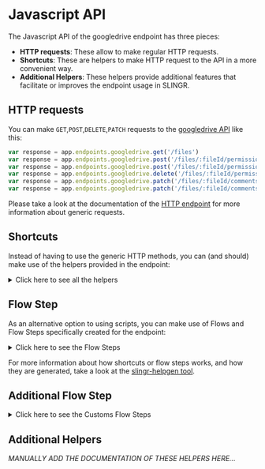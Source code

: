 # Javascript API

The Javascript API of the googledrive endpoint has three pieces:

- **HTTP requests**: These allow to make regular HTTP requests.
- **Shortcuts**: These are helpers to make HTTP request to the API in a more convenient way.
- **Additional Helpers**: These helpers provide additional features that facilitate or improves the endpoint usage in SLINGR.

## HTTP requests
You can make `GET`,`POST`,`DELETE`,`PATCH` requests to the [googledrive API](API_URL_HERE) like this:
```javascript
var response = app.endpoints.googledrive.get('/files')
var response = app.endpoints.googledrive.post('/files/:fileId/permissions', body)
var response = app.endpoints.googledrive.post('/files/:fileId/permissions')
var response = app.endpoints.googledrive.delete('/files/:fileId/permissions/:permissionId')
var response = app.endpoints.googledrive.patch('/files/:fileId/comments/:commentId', body)
var response = app.endpoints.googledrive.patch('/files/:fileId/comments/:commentId')
```

Please take a look at the documentation of the [HTTP endpoint](https://github.com/slingr-stack/http-endpoint#javascript-api)
for more information about generic requests.

## Shortcuts

Instead of having to use the generic HTTP methods, you can (and should) make use of the helpers provided in the endpoint:
<details>
    <summary>Click here to see all the helpers</summary>

<br>

* API URL: '/about'
* HTTP Method: 'GET'
* More info: https://developers.google.com/drive/api/reference/rest/v3
```javascript
app.endpoints.googledrive.about.get()
```
---
* API URL: '/changes'
* HTTP Method: 'GET'
* More info: https://developers.google.com/drive/api/reference/rest/v3
```javascript
app.endpoints.googledrive.changes.get()
```
---
* API URL: '/changes/startPageToken'
* HTTP Method: 'GET'
* More info: https://developers.google.com/drive/api/reference/rest/v3
```javascript
app.endpoints.googledrive.changes.startPageToken.get()
```
---
* API URL: '/files/:fileId/comments'
* HTTP Method: 'GET'
* More info: https://developers.google.com/drive/api/reference/rest/v3
```javascript
app.endpoints.googledrive.files.comments.get()
```
---
* API URL: '/files/:fileId/comments/:commentId'
* HTTP Method: 'GET'
* More info: https://developers.google.com/drive/api/reference/rest/v3
```javascript
app.endpoints.googledrive.files.comments.get(fileId)
```
---
* API URL: '/drives'
* HTTP Method: 'GET'
* More info: https://developers.google.com/drive/api/reference/rest/v3
```javascript
app.endpoints.googledrive.drives.get()
```
---
* API URL: '/drives/:driveId'
* HTTP Method: 'GET'
* More info: https://developers.google.com/drive/api/reference/rest/v3
```javascript
app.endpoints.googledrive.drives.get()
```
---
* API URL: '/files/:fileId/export'
* HTTP Method: 'GET'
* More info: https://developers.google.com/drive/api/reference/rest/v3
```javascript
app.endpoints.googledrive.files.export.get(fileId)
```
---
* API URL: '/files/generateIds'
* HTTP Method: 'GET'
* More info: https://developers.google.com/drive/api/reference/rest/v3
```javascript
app.endpoints.googledrive.files.generateIds.get()
```
---
* API URL: '/files'
* HTTP Method: 'GET'
* More info: https://developers.google.com/drive/api/reference/rest/v3
```javascript
app.endpoints.googledrive.files.get()
```
---
* API URL: '/files/:fileId'
* HTTP Method: 'GET'
* More info: https://developers.google.com/drive/api/reference/rest/v3
```javascript
app.endpoints.googledrive.files.get()
```
---
* API URL: '/files/:fileId/listLabels'
* HTTP Method: 'GET'
* More info: https://developers.google.com/drive/api/reference/rest/v3
```javascript
app.endpoints.googledrive.files.listLabels.get(fileId)
```
---
* API URL: '/files/:fileId/permissions'
* HTTP Method: 'GET'
* More info: https://developers.google.com/drive/api/reference/rest/v3
```javascript
app.endpoints.googledrive.files.permissions.get()
```
---
* API URL: '/files/:fileId/permissions/:permissionId'
* HTTP Method: 'GET'
* More info: https://developers.google.com/drive/api/reference/rest/v3
```javascript
app.endpoints.googledrive.files.permissions.get(fileId)
```
---
* API URL: '/files/:fileId/comments/:commentId/replies'
* HTTP Method: 'GET'
* More info: https://developers.google.com/drive/api/reference/rest/v3
```javascript
app.endpoints.googledrive.files.comments.replies.get(fileId)
```
---
* API URL: '/files/:fileId/comments/:commentId/replies/:replyId'
* HTTP Method: 'GET'
* More info: https://developers.google.com/drive/api/reference/rest/v3
```javascript
app.endpoints.googledrive.files.comments.replies.get(fileId, commentId)
```
---
* API URL: '/files/:fileId/revisions'
* HTTP Method: 'GET'
* More info: https://developers.google.com/drive/api/reference/rest/v3
```javascript
app.endpoints.googledrive.files.revisions.get()
```
---
* API URL: '/files/:fileId/revisions/:revisionId'
* HTTP Method: 'GET'
* More info: https://developers.google.com/drive/api/reference/rest/v3
```javascript
app.endpoints.googledrive.files.revisions.get(fileId)
```
---
* API URL: '/channels/stop'
* HTTP Method: 'POST'
* More info: https://developers.google.com/drive/api/reference/rest/v3
```javascript
app.endpoints.googledrive.channels.stop.post(body)
```
---
* API URL: '/changes/watch'
* HTTP Method: 'POST'
* More info: https://developers.google.com/drive/api/reference/rest/v3
```javascript
app.endpoints.googledrive.changes.watch.post(body)
```
---
* API URL: '/files/:fileId/comments'
* HTTP Method: 'POST'
* More info: https://developers.google.com/drive/api/reference/rest/v3
```javascript
app.endpoints.googledrive.files.comments.post(fileId, body)
```
---
* API URL: '/drives'
* HTTP Method: 'POST'
* More info: https://developers.google.com/drive/api/reference/rest/v3
```javascript
app.endpoints.googledrive.drives.post(body)
```
---
* API URL: '/drives/:driveId/hide'
* HTTP Method: 'POST'
* More info: https://developers.google.com/drive/api/reference/rest/v3
```javascript
app.endpoints.googledrive.drives.hide.post(driveId, body)
```
---
* API URL: '/drives/:driveId/unhide'
* HTTP Method: 'POST'
* More info: https://developers.google.com/drive/api/reference/rest/v3
```javascript
app.endpoints.googledrive.drives.unhide.post(driveId, body)
```
---
* API URL: '/files/:fileId/copy'
* HTTP Method: 'POST'
* More info: https://developers.google.com/drive/api/reference/rest/v3
```javascript
app.endpoints.googledrive.files.copy.post(fileId, body)
```
---
* API URL: '/files'
* HTTP Method: 'POST'
* More info: https://developers.google.com/drive/api/reference/rest/v3
```javascript
app.endpoints.googledrive.files.post(body)
```
---
* API URL: '/files/:fileId/modifyLabels'
* HTTP Method: 'POST'
* More info: https://developers.google.com/drive/api/reference/rest/v3
```javascript
app.endpoints.googledrive.files.modifyLabels.post(fileId, body)
```
---
* API URL: '/files/:fileId/watch'
* HTTP Method: 'POST'
* More info: https://developers.google.com/drive/api/reference/rest/v3
```javascript
app.endpoints.googledrive.files.watch.post(fileId, body)
```
---
* API URL: '/files/:fileId/permissions'
* HTTP Method: 'POST'
* More info: https://developers.google.com/drive/api/reference/rest/v3
```javascript
app.endpoints.googledrive.files.permissions.post(fileId, body)
```
---
* API URL: '/files/:fileId/comments/:commentId/replies'
* HTTP Method: 'POST'
* More info: https://developers.google.com/drive/api/reference/rest/v3
```javascript
app.endpoints.googledrive.files.comments.replies.post(fileId, commentId, body)
```
---
* API URL: '/files/:fileId/comments/:commentId'
* HTTP Method: 'DELETE'
* More info: https://developers.google.com/drive/api/reference/rest/v3
```javascript
app.endpoints.googledrive.files.comments.delete(fileId, commentId)
```
---
* API URL: '/drives/:driveId'
* HTTP Method: 'DELETE'
* More info: https://developers.google.com/drive/api/reference/rest/v3
```javascript
app.endpoints.googledrive.drives.delete(driveId)
```
---
* API URL: '/files/:fileId'
* HTTP Method: 'DELETE'
* More info: https://developers.google.com/drive/api/reference/rest/v3
```javascript
app.endpoints.googledrive.files.delete(fileId)
```
---
* API URL: '/files/trash'
* HTTP Method: 'DELETE'
* More info: https://developers.google.com/drive/api/reference/rest/v3
```javascript
app.endpoints.googledrive.files.trash.delete()
```
---
* API URL: '/files/:fileId/permissions/:permissionId'
* HTTP Method: 'DELETE'
* More info: https://developers.google.com/drive/api/reference/rest/v3
```javascript
app.endpoints.googledrive.files.permissions.delete(fileId, permissionId)
```
---
* API URL: '/files/:fileId/comments/:commentId/replies/:replyId'
* HTTP Method: 'DELETE'
* More info: https://developers.google.com/drive/api/reference/rest/v3
```javascript
app.endpoints.googledrive.files.comments.replies.delete(fileId, commentId, replyId)
```
---
* API URL: '/files/:fileId/revisions/:revisionId'
* HTTP Method: 'DELETE'
* More info: https://developers.google.com/drive/api/reference/rest/v3
```javascript
app.endpoints.googledrive.files.revisions.delete(fileId, revisionId)
```
---
* API URL: '/files/:fileId/comments/:commentId'
* HTTP Method: 'PATCH'
* More info: https://developers.google.com/drive/api/reference/rest/v3
```javascript
app.endpoints.googledrive.files.comments.patch(fileId, commentId, body)
```
---
* API URL: '/drives/:driveId'
* HTTP Method: 'PATCH'
* More info: https://developers.google.com/drive/api/reference/rest/v3
```javascript
app.endpoints.googledrive.drives.patch(driveId, body)
```
---
* API URL: '/files/:fileId'
* HTTP Method: 'PATCH'
* More info: https://developers.google.com/drive/api/reference/rest/v3
```javascript
app.endpoints.googledrive.files.patch(fileId, body)
```
---
* API URL: '/files/:fileId/permissions/:permissionId'
* HTTP Method: 'PATCH'
* More info: https://developers.google.com/drive/api/reference/rest/v3
```javascript
app.endpoints.googledrive.files.permissions.patch(fileId, permissionId, body)
```
---
* API URL: '/files/:fileId/comments/:commentId/replies/:replyId'
* HTTP Method: 'PATCH'
* More info: https://developers.google.com/drive/api/reference/rest/v3
```javascript
app.endpoints.googledrive.files.comments.replies.patch(fileId, commentId, replyId, body)
```
---
* API URL: '/files/:fileId/revisions/:revisionId'
* HTTP Method: 'PATCH'
* More info: https://developers.google.com/drive/api/reference/rest/v3
```javascript
app.endpoints.googledrive.files.revisions.patch(fileId, revisionId, body)
```
---

</details>
    
## Flow Step

As an alternative option to using scripts, you can make use of Flows and Flow Steps specifically created for the endpoint: 
<details>
    <summary>Click here to see the Flow Steps</summary>

<br>



### Generic Flow Step

Generic flow step for full use of the entire endpoint and its services.

<h3>Inputs</h3>

<table>
    <thead>
    <tr>
        <th>Label</th>
        <th>Type</th>
        <th>Required</th>
        <th>Default</th>
        <th>Visibility</th>
        <th>Description</th>
    </tr>
    </thead>
    <tbody>
    <tr>
        <td>URL (Method)</td>
        <td>choice</td>
        <td>yes</td>
        <td> - </td>
        <td>Always</td>
        <td>
            This is the http method to be used against the endpoint. <br>
            Possible values are: <br>
            <i><strong>GET,POST,DELETE,PATCH</strong></i>
        </td>
    </tr>
    <tr>
        <td>URL (Path)</td>
        <td>choice</td>
        <td>yes</td>
        <td> - </td>
        <td>Always</td>
        <td>
            The url to which this endpoint will send the request. This is the exact service to which the http request will be made. <br>
            Possible values are: <br>
            <i><strong>/about<br>/changes<br>/changes/startPageToken<br>/files/{fileId}/comments<br>/files/{fileId}/comments/{commentId}<br>/drives<br>/drives/{driveId}<br>/files/{fileId}/export<br>/files/generateIds<br>/files<br>/files/{fileId}<br>/files/{fileId}/listLabels<br>/files/{fileId}/permissions<br>/files/{fileId}/permissions/{permissionId}<br>/files/{fileId}/comments/{commentId}/replies<br>/files/{fileId}/comments/{commentId}/replies/{replyId}<br>/files/{fileId}/revisions<br>/files/{fileId}/revisions/{revisionId}<br>/channels/stop<br>/changes/watch<br>/files/{fileId}/comments<br>/drives<br>/drives/{driveId}/hide<br>/drives/{driveId}/unhide<br>/files/{fileId}/copy<br>/files<br>/files/{fileId}/modifyLabels<br>/files/{fileId}/watch<br>/files/{fileId}/permissions<br>/files/{fileId}/comments/{commentId}/replies<br>/files/{fileId}/comments/{commentId}<br>/drives/{driveId}<br>/files/{fileId}<br>/files/trash<br>/files/{fileId}/permissions/{permissionId}<br>/files/{fileId}/comments/{commentId}/replies/{replyId}<br>/files/{fileId}/revisions/{revisionId}<br>/files/{fileId}/comments/{commentId}<br>/drives/{driveId}<br>/files/{fileId}<br>/files/{fileId}/permissions/{permissionId}<br>/files/{fileId}/comments/{commentId}/replies/{replyId}<br>/files/{fileId}/revisions/{revisionId}<br></strong></i>
        </td>
    </tr>
    <tr>
        <td>Headers</td>
        <td>keyValue</td>
        <td>no</td>
        <td> - </td>
        <td>Always</td>
        <td>
            Used when you want to have a custom http header for the request.
        </td>
    </tr>
    <tr>
        <td>Query Params</td>
        <td>keyValue</td>
        <td>no</td>
        <td> - </td>
        <td>Always</td>
        <td>
            Used when you want to have a custom query params for the http call.
        </td>
    </tr>
    <tr>
        <td>Body</td>
        <td>json</td>
        <td>no</td>
        <td> - </td>
        <td>Always</td>
        <td>
            A payload of data can be sent to the server in the body of the request.
        </td>
    </tr>
    <tr>
        <td>Override Settings</td>
        <td>boolean</td>
        <td>no</td>
        <td> false </td>
        <td>Always</td>
        <td></td>
    </tr>
    <tr>
        <td>Follow Redirect</td>
        <td>boolean</td>
        <td>no</td>
        <td> false </td>
        <td> overrideSettings </td>
        <td>Indicates that the resource has to be downloaded into a file instead of returning it in the response.</td>
    </tr>
    <tr>
        <td>Download</td>
        <td>boolean</td>
        <td>no</td>
        <td> false </td>
        <td> overrideSettings </td>
        <td>If true the method won't return until the file has been downloaded, and it will return all the information of the file.</td>
    </tr>
    <tr>
        <td>File name</td>
        <td>text</td>
        <td>no</td>
        <td></td>
        <td> overrideSettings </td>
        <td>If provided, the file will be stored with this name. If empty the file name will be calculated from the URL.</td>
    </tr>
    <tr>
        <td>Full response</td>
        <td> boolean </td>
        <td>no</td>
        <td> false </td>
        <td> overrideSettings </td>
        <td>Include extended information about response</td>
    </tr>
    <tr>
        <td>Connection Timeout</td>
        <td> number </td>
        <td>no</td>
        <td> 5000 </td>
        <td> overrideSettings </td>
        <td>Connect timeout interval, in milliseconds (0 = infinity).</td>
    </tr>
    <tr>
        <td>Read Timeout</td>
        <td> number </td>
        <td>no</td>
        <td> 60000 </td>
        <td> overrideSettings </td>
        <td>Read timeout interval, in milliseconds (0 = infinity).</td>
    </tr>
    </tbody>
</table>

<h3>Outputs</h3>

<table>
    <thead>
    <tr>
        <th>Name</th>
        <th>Type</th>
        <th>Description</th>
    </tr>
    </thead>
    <tbody>
    <tr>
        <td>response</td>
        <td>object</td>
        <td>
            Object resulting from the response to the endpoint call.
        </td>
    </tr>
    </tbody>
</table>


</details>

For more information about how shortcuts or flow steps works, and how they are generated, take a look at the [slingr-helpgen tool](https://github.com/slingr-stack/slingr-helpgen).

## Additional Flow Step


<details>
    <summary>Click here to see the Customs Flow Steps</summary>

<br>



### Custom Flow Steps Name

Description of Custom Flow Steps

*MANUALLY ADD THE DOCUMENTATION OF THESE FLOW STEPS HERE...*


</details>

## Additional Helpers
*MANUALLY ADD THE DOCUMENTATION OF THESE HELPERS HERE...*